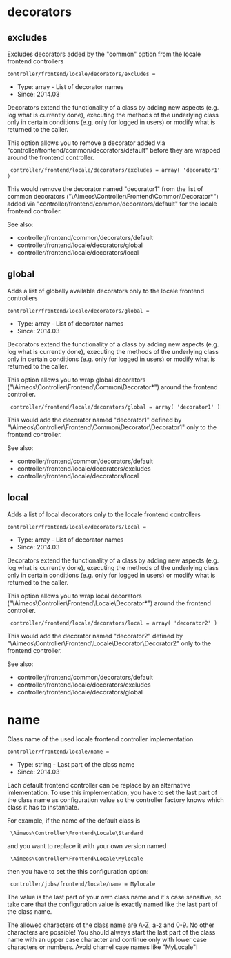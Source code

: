 
# decorators
## excludes

Excludes decorators added by the "common" option from the locale frontend controllers

```
controller/frontend/locale/decorators/excludes = 
```

* Type: array - List of decorator names
* Since: 2014.03

Decorators extend the functionality of a class by adding new aspects
(e.g. log what is currently done), executing the methods of the underlying
class only in certain conditions (e.g. only for logged in users) or
modify what is returned to the caller.

This option allows you to remove a decorator added via
"controller/frontend/common/decorators/default" before they are wrapped
around the frontend controller.

```
 controller/frontend/locale/decorators/excludes = array( 'decorator1' )
```

This would remove the decorator named "decorator1" from the list of
common decorators ("\Aimeos\Controller\Frontend\Common\Decorator\*") added via
"controller/frontend/common/decorators/default" for the locale frontend controller.

See also:

* controller/frontend/common/decorators/default
* controller/frontend/locale/decorators/global
* controller/frontend/locale/decorators/local

## global

Adds a list of globally available decorators only to the locale frontend controllers

```
controller/frontend/locale/decorators/global = 
```

* Type: array - List of decorator names
* Since: 2014.03

Decorators extend the functionality of a class by adding new aspects
(e.g. log what is currently done), executing the methods of the underlying
class only in certain conditions (e.g. only for logged in users) or
modify what is returned to the caller.

This option allows you to wrap global decorators
("\Aimeos\Controller\Frontend\Common\Decorator\*") around the frontend controller.

```
 controller/frontend/locale/decorators/global = array( 'decorator1' )
```

This would add the decorator named "decorator1" defined by
"\Aimeos\Controller\Frontend\Common\Decorator\Decorator1" only to the frontend controller.

See also:

* controller/frontend/common/decorators/default
* controller/frontend/locale/decorators/excludes
* controller/frontend/locale/decorators/local

## local

Adds a list of local decorators only to the locale frontend controllers

```
controller/frontend/locale/decorators/local = 
```

* Type: array - List of decorator names
* Since: 2014.03

Decorators extend the functionality of a class by adding new aspects
(e.g. log what is currently done), executing the methods of the underlying
class only in certain conditions (e.g. only for logged in users) or
modify what is returned to the caller.

This option allows you to wrap local decorators
("\Aimeos\Controller\Frontend\Locale\Decorator\*") around the frontend controller.

```
 controller/frontend/locale/decorators/local = array( 'decorator2' )
```

This would add the decorator named "decorator2" defined by
"\Aimeos\Controller\Frontend\Locale\Decorator\Decorator2" only to the frontend
controller.

See also:

* controller/frontend/common/decorators/default
* controller/frontend/locale/decorators/excludes
* controller/frontend/locale/decorators/global

# name

Class name of the used locale frontend controller implementation

```
controller/frontend/locale/name = 
```

* Type: string - Last part of the class name
* Since: 2014.03

Each default frontend controller can be replace by an alternative imlementation.
To use this implementation, you have to set the last part of the class
name as configuration value so the controller factory knows which class it
has to instantiate.

For example, if the name of the default class is

```
 \Aimeos\Controller\Frontend\Locale\Standard
```

and you want to replace it with your own version named

```
 \Aimeos\Controller\Frontend\Locale\Mylocale
```

then you have to set the this configuration option:

```
 controller/jobs/frontend/locale/name = Mylocale
```

The value is the last part of your own class name and it's case sensitive,
so take care that the configuration value is exactly named like the last
part of the class name.

The allowed characters of the class name are A-Z, a-z and 0-9. No other
characters are possible! You should always start the last part of the class
name with an upper case character and continue only with lower case characters
or numbers. Avoid chamel case names like "MyLocale"!

